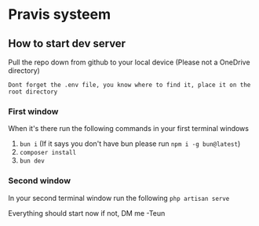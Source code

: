 # Pravis systeem

## How to start dev server
Pull the repo down from github to your local device (Please not a OneDrive directory)

```Dont forget the .env file, you know where to find it, place it on the root directory```

### First window
When it's there run the following commands in your first terminal windows
1. `bun i` (If it says you don't have bun please run `npm i -g bun@latest`)
2. `composer install`
3. `bun dev`

### Second window
In your second terminal window run the following
`php artisan serve`

Everything should start now if not, DM me -Teun